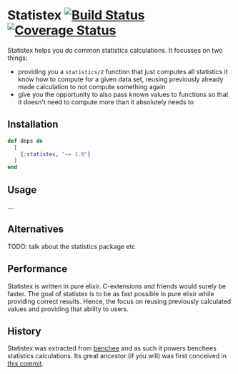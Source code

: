 # Statistex [![Build Status](https://travis-ci.org/bencheeorg/statistex.svg?branch=master)](https://travis-ci.org/bencheeorg/statistex) [![Coverage Status](https://coveralls.io/repos/github/bencheeorg/statistex/badge.svg?branch=master)](https://coveralls.io/github/bencheeorg/statistex?branch=master)

Statistex helps you do common statistics calculations. It focusses on two things:

* providing you a `statistics/2` function that just computes all statistics it know how to compute for a given data set, reusing previously already made calculation to not compute something again
* give you the opportunity to also pass known values to functions so that it doesn't need to compute more than it absolutely needs to

## Installation

```elixir
def deps do
  [
    {:statistex, "~> 1.0"}
  ]
end
```

## Usage

....

## Alternatives

TODO: talk about the statistics package etc

## Performance

Statistex is written in pure elixir. C-extensions and friends would surely be faster. The goal of statistex is to be as fast possible in pure elixir while providing correct results. Hence, the focus on reusing previously calculated values and providing that ability to users.

## History

Statistex was extracted from [benchee](github.com/bencheeorg/benchee) and as such it powers benchees statistics calculations. Its great ancestor (if you will) was first conceived in [this commit](https://github.com/bencheeorg/benchee/commit/60fba66f927e0da20c4d16379dbf7274f77e63b5#diff-9d500e7ee9bd945a93b7172cca013d64).
